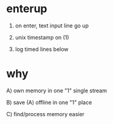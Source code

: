# enterup

1) on enter, text input line go up

2) unix timestamp on (1)     

3) log timed lines below    

# why

A) own memory in one "1" single stream     

B) save (A) offline in one "1" place     

C) find/process memory easier      
